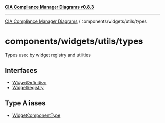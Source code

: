 [**CIA Compliance Manager Diagrams v0.8.3**](../../../../README.md)

***

[CIA Compliance Manager Diagrams](../../../../modules.md) / components/widgets/utils/types

# components/widgets/utils/types

Types used by widget registry and utilities

## Interfaces

- [WidgetDefinition](interfaces/WidgetDefinition.md)
- [WidgetRegistry](interfaces/WidgetRegistry.md)

## Type Aliases

- [WidgetComponentType](type-aliases/WidgetComponentType.md)
